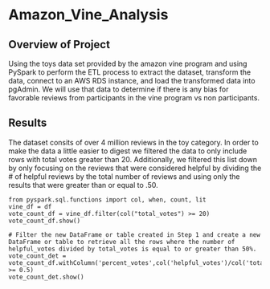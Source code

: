 # Amazon_Vine_Analysis

## Overview of Project
Using the toys data set provided by the amazon vine program and using PySpark to perform the ETL process to extract the dataset, transform the data, connect to an AWS RDS instance, and load the transformed data into pgAdmin. We will use that data to determine if there is any bias for favorable reviews from participants in the vine program vs non participants. 

## Results
The dataset consits of over 4 million reviews in the toy category. In order to make the data a little easier to digest we filtered the data to only include rows with total votes greater than 20. Additionally, we filtered this list down by only focusing on the reviews that were considered helpful by dividing the # of helpful reviews by the total number of reviews and using only the results that were greater than or equal to .50. 

```
from pyspark.sql.functions import col, when, count, lit
vine_df = df
vote_count_df = vine_df.filter(col("total_votes") >= 20)
vote_count_df.show()

# Filter the new DataFrame or table created in Step 1 and create a new DataFrame or table to retrieve all the rows where the number of helpful_votes divided by total_votes is equal to or greater than 50%.
vote_count_det = vote_count_df.withColumn('percent_votes',col('helpful_votes')/col('total_votes')).alias('percent_votes').filter(col("percent_votes") >= 0.5)
vote_count_det.show()
``` 
